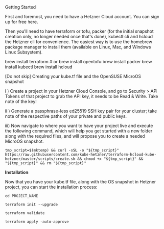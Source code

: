 Getting Started


First and foremost, you need to have a Hetzner Cloud account. You can sign up for free here.

Then you'll need to have terraform or tofu, packer (for the initial snapshot creation only, no longer needed once that's done), kubectl cli and hcloud the Hetzner cli for convenience. The easiest way is to use the homebrew package manager to install them (available on Linux, Mac, and Windows Linux Subsystem).

brew install terraform # or brew install opentofu
brew install packer
brew install kubectl
brew install hcloud

[Do not skip] Creating your kube.tf file and the OpenSUSE MicroOS snapshot

i ) Create a project in your Hetzner Cloud Console, and go to Security > API Tokens of that project to grab the API key, it needs to be Read & Write. Take note of the key!

ii ) Generate a passphrase-less ed25519 SSH key pair for your cluster; take note of the respective paths of your private and public keys.

iii) Now navigate to where you want to have your project live and execute the following command, which will help you get started with a new folder along with the required files, and will propose you to create a needed MicroOS snapshot. 

    tmp_script=$(mktemp) && curl -sSL -o "${tmp_script}" https://raw.githubusercontent.com/kube-hetzner/terraform-hcloud-kube-hetzner/master/scripts/create.sh && chmod +x "${tmp_script}" && "${tmp_script}" && rm "${tmp_script}"


**Installation**

Now that you have your kube.tf file, along with the OS snapshot in Hetzner project, you can start the installation process:

    cd PROJECT_NAME 

    terraform init --upgrade 

    terraform validate 

    terraform apply -auto-approve 


